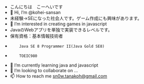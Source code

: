 - こんにちは　こーへいです
- 👋 Hi, I’m @kohei-sansan
- 未経験→SEになった社会人です。ゲーム作成にも興味があります。
- 👀 I’m interested in creating games in javascript
- JavaのWebアプリを単独で実装できるレベルです。
- 保有資格：基本情報技術者
-         Java SE 8 Programmer II(Java Gold SE8)
-         TOEIC980
- 🌱 I’m currently learning java and javascript
- 💞️ I’m looking to collaborate on ...
- 📫 How to reach me sn0w.tanakoh@gmail.com

<!---
kohei-sansan/kohei-sansan is a ✨ special ✨ repository because its `README.md` (this file) appears on your GitHub profile.
You can click the Preview link to take a look at your changes.
--->
